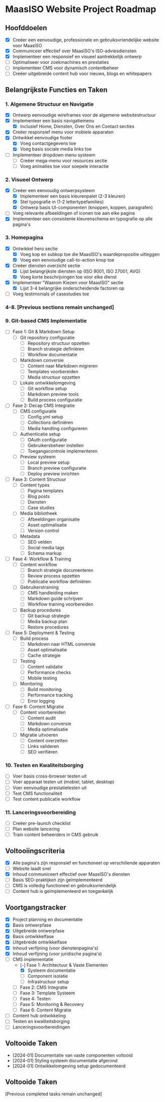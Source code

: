 # MaasISO Website Project Roadmap

## Hoofddoelen
- [x] Creëer een eenvoudige, professionele en gebruiksvriendelijke website voor MaasISO
- [x] Communiceer effectief over MaasISO's ISO-adviesdiensten
- [x] Implementeer een responsief en visueel aantrekkelijk ontwerp
- [ ] Optimaliseer voor zoekmachines en prestaties
- [ ] Implementeer CMS voor dynamisch contentbeheer
- [ ] Creëer uitgebreide content hub voor nieuws, blogs en whitepapers

## Belangrijkste Functies en Taken

### 1. Algemene Structuur en Navigatie
- [x] Ontwerp eenvoudige wireframes voor de algemene websitestructuur
- [x] Implementeer een basis navigatiemenu
  - [x] Inclusief Home, Diensten, Over Ons en Contact secties
- [x] Creëer responsief menu voor mobiele apparaten
- [x] Ontwikkel eenvoudige footer
  - [x] Voeg contactgegevens toe
  - [x] Voeg basis sociale media links toe
- [ ] Implementeer dropdown menu systeem
  - [ ] Creëer mega-menu voor resources sectie
  - [ ] Voeg animaties toe voor soepele interactie

### 2. Visueel Ontwerp
- [x] Creëer een eenvoudig ontwerpsysteem
  - [x] Implementeer een basis kleurenpalet (2-3 kleuren)
  - [x] Stel typografie in (1-2 lettertypefamilies)
  - [x] Ontwerp basis UI-componenten (knoppen, koppen, paragrafen)
- [ ] Voeg relevante afbeeldingen of iconen toe aan elke pagina
- [x] Implementeer een consistente kleurenschema en typografie op alle pagina's

### 3. Homepagina
- [x] Ontwikkel hero sectie
  - [x] Voeg kop en subkop toe die MaasISO's waardepropositie uitleggen
  - [x] Voeg een eenvoudige call-to-action knop toe
- [x] Creëer diensten overzicht sectie
  - [x] Lijst belangrijkste diensten op (ISO 9001, ISO 27001, AVG)
  - [x] Voeg korte beschrijvingen toe voor elke dienst
- [x] Implementeer "Waarom Kiezen voor MaasISO" sectie
  - [x] Lijst 3-4 belangrijke onderscheidende factoren op
- [ ] Voeg testimonials of casestudies toe

### 4-8. [Previous sections remain unchanged]

### 9. Git-based CMS Implementatie
- [ ] Fase 1: Git & Markdown Setup
  - [ ] Git repository configuratie
    - [ ] Repository structuur opzetten
    - [ ] Branch strategie definiëren
    - [ ] Workflow documentatie
  - [ ] Markdown conversie
    - [ ] Content naar Markdown migreren
    - [ ] Templates voorbereiden
    - [ ] Media structuur opzetten
  - [ ] Lokale ontwikkelomgeving
    - [ ] Git workflow setup
    - [ ] Markdown preview tools
    - [ ] Build process configuratie

- [ ] Fase 2: Decap CMS Integratie
  - [ ] CMS configuratie
    - [ ] Config.yml setup
    - [ ] Collections definiëren
    - [ ] Media handling configureren
  - [ ] Authenticatie setup
    - [ ] OAuth configuratie
    - [ ] Gebruikersbeheer instellen
    - [ ] Toegangscontrole implementeren
  - [ ] Preview systeem
    - [ ] Local preview setup
    - [ ] Branch preview configuratie
    - [ ] Deploy preview inrichten

- [ ] Fase 3: Content Structuur
  - [ ] Content types
    - [ ] Pagina templates
    - [ ] Blog posts
    - [ ] Diensten
    - [ ] Case studies
  - [ ] Media bibliotheek
    - [ ] Afbeeldingen organisatie
    - [ ] Asset optimalisatie
    - [ ] Version control
  - [ ] Metadata
    - [ ] SEO velden
    - [ ] Social media tags
    - [ ] Schema markup

- [ ] Fase 4: Workflow & Training
  - [ ] Content workflow
    - [ ] Branch strategie documenteren
    - [ ] Review process opzetten
    - [ ] Publicatie workflow definiëren
  - [ ] Gebruikerstraining
    - [ ] CMS handleiding maken
    - [ ] Markdown guide schrijven
    - [ ] Workflow training voorbereiden
  - [ ] Backup procedures
    - [ ] Git backup strategie
    - [ ] Media backup plan
    - [ ] Restore procedures

- [ ] Fase 5: Deployment & Testing
  - [ ] Build process
    - [ ] Markdown naar HTML conversie
    - [ ] Asset optimalisatie
    - [ ] Cache strategie
  - [ ] Testing
    - [ ] Content validatie
    - [ ] Performance checks
    - [ ] Mobile testing
  - [ ] Monitoring
    - [ ] Build monitoring
    - [ ] Performance tracking
    - [ ] Error logging

- [ ] Fase 6: Content Migratie
  - [ ] Content voorbereiden
    - [ ] Content audit
    - [ ] Markdown conversie
    - [ ] Media optimalisatie
  - [ ] Migratie uitvoeren
    - [ ] Content overzetten
    - [ ] Links valideren
    - [ ] SEO verifiëren

### 10. Testen en Kwaliteitsborging
- [ ] Voer basis cross-browser testen uit
- [ ] Voer apparaat testen uit (mobiel, tablet, desktop)
- [ ] Voer eenvoudige prestatietesten uit
- [ ] Test CMS functionaliteit
- [ ] Test content publicatie workflow

### 11. Lanceringsvoorbereiding
- [ ] Creëer pre-launch checklist
- [ ] Plan website lancering
- [ ] Train content beheerders in CMS gebruik

## Voltooiingscriteria
- [x] Alle pagina's zijn responsief en functioneel op verschillende apparaten
- [ ] Website laadt snel
- [x] Inhoud communiceert effectief over MaasISO's diensten
- [ ] Basis SEO-praktijken zijn geïmplementeerd
- [ ] CMS is volledig functioneel en gebruiksvriendelijk
- [ ] Content hub is geïmplementeerd en toegankelijk

## Voortgangstracker
- [x] Project planning en documentatie
- [x] Basis ontwerpfase
- [x] Uitgebreide ontwerpfase
- [x] Basis ontwikkelfase
- [x] Uitgebreide ontwikkelfase
- [x] Inhoud verfijning (voor dienstenpagina's)
- [x] Inhoud verfijning (voor juridische pagina's)
- [ ] CMS implementatie
  - [-] Fase 1: Architectuur & Vaste Elementen
    - [x] Systeem documentatie
    - [ ] Component isolatie
    - [ ] Infrastructuur setup
  - [ ] Fase 2: CMS Integratie
  - [ ] Fase 3: Template Systeem
  - [ ] Fase 4: Testen
  - [ ] Fase 5: Monitoring & Recovery
  - [ ] Fase 6: Content Migratie
- [ ] Content hub ontwikkeling
- [ ] Testen en kwaliteitsborging
- [ ] Lanceringsvoorbereidingen

## Voltooide Taken
- [2024-01] Documentatie van vaste componenten voltooid
- [2024-01] Styling systeem documentatie afgerond
- [2024-01] Ontwikkelomgeving setup gedocumenteerd

## Voltooide Taken
[Previous completed tasks remain unchanged]
